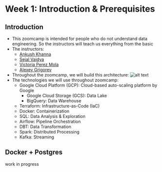 # Week 1: Introduction & Prerequisites
## Introduction
* This zoomcamp is intended for people who do not understand data engineering. So the instructors will teach us everything from the basic
* The instructors:
  * [Ankush Khanna](https://linkedin.com/in/ankushkhanna2)
  * [Sejal Vaidya](https://linkedin.com/in/vaidyasejal)
  * [Victoria Perez Mola](https://www.linkedin.com/in/victoriaperezmola/)
  * [Alexey Grigorev](https://linkedin.com/in/agrigorev)
* Throughout the zoomcamp, we will build this architecture:
![alt text](https://github.com/DataTalksClub/data-engineering-zoomcamp/blob/main/images/architecture/arch_1.jpg?raw=true)
* The technologies we will use throughout zoomcamp:
  * Google Cloud Platform (GCP): Cloud-based auto-scaling platform by Google
    * Google Cloud Storage (GCS): Data Lake
    * BigQuery: Data Warehouse
  * Terraform: Infrastructure-as-Code (IaC)
  * Docker: Containerization
  * SQL: Data Analysis & Exploration
  * Airflow: Pipeline Orchestration
  * DBT: Data Transformation
  * Spark: Distributed Processing
  * Kafka: Streaming 
## Docker + Postgres
work in progress
